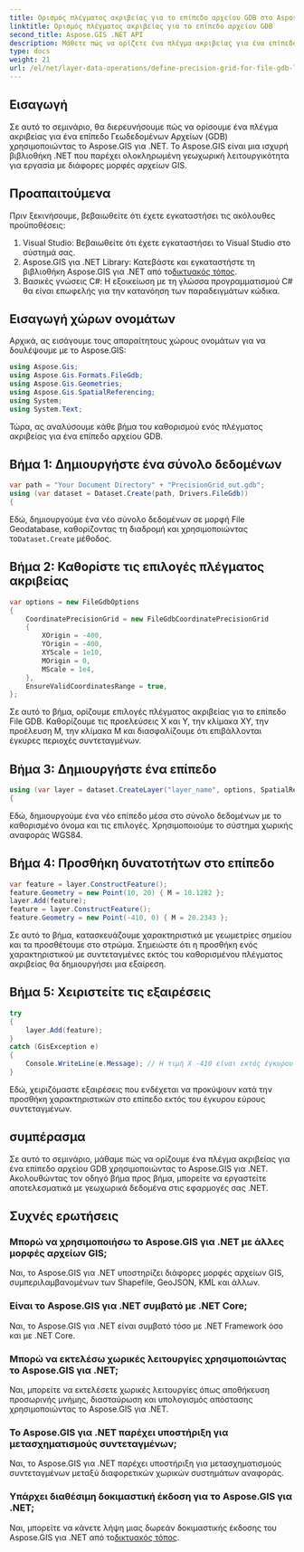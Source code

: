 ```yaml
---
title: Ορισμός πλέγματος ακριβείας για το επίπεδο αρχείου GDB στο Aspose.GIS
linktitle: Ορισμός πλέγματος ακριβείας για το επίπεδο αρχείου GDB
second_title: Aspose.GIS .NET API
description: Μάθετε πώς να ορίζετε ένα πλέγμα ακριβείας για ένα επίπεδο αρχείου GDB χρησιμοποιώντας το Aspose.GIS για .NET. Ακολουθήστε το βήμα προς βήμα σεμινάριο μας.
type: docs
weight: 21
url: /el/net/layer-data-operations/define-precision-grid-for-file-gdb-layer/
---
```

## Εισαγωγή
Σε αυτό το σεμινάριο, θα διερευνήσουμε πώς να ορίσουμε ένα πλέγμα ακριβείας για ένα επίπεδο Γεωδεδομένων Αρχείων (GDB) χρησιμοποιώντας το Aspose.GIS για .NET. Το Aspose.GIS είναι μια ισχυρή βιβλιοθήκη .NET που παρέχει ολοκληρωμένη γεωχωρική λειτουργικότητα για εργασία με διάφορες μορφές αρχείων GIS.
## Προαπαιτούμενα
Πριν ξεκινήσουμε, βεβαιωθείτε ότι έχετε εγκαταστήσει τις ακόλουθες προϋποθέσεις:
1. Visual Studio: Βεβαιωθείτε ότι έχετε εγκαταστήσει το Visual Studio στο σύστημά σας.
2.  Aspose.GIS για .NET Library: Κατεβάστε και εγκαταστήστε τη βιβλιοθήκη Aspose.GIS για .NET από το[δικτυακός τόπος](https://releases.aspose.com/gis/net/).
3. Βασικές γνώσεις C#: Η εξοικείωση με τη γλώσσα προγραμματισμού C# θα είναι επωφελής για την κατανόηση των παραδειγμάτων κώδικα.
## Εισαγωγή χώρων ονομάτων
Αρχικά, ας εισάγουμε τους απαραίτητους χώρους ονομάτων για να δουλέψουμε με το Aspose.GIS:
```csharp
using Aspose.Gis;
using Aspose.Gis.Formats.FileGdb;
using Aspose.Gis.Geometries;
using Aspose.Gis.SpatialReferencing;
using System;
using System.Text;
```
Τώρα, ας αναλύσουμε κάθε βήμα του καθορισμού ενός πλέγματος ακριβείας για ένα επίπεδο αρχείου GDB.
## Βήμα 1: Δημιουργήστε ένα σύνολο δεδομένων
```csharp
var path = "Your Document Directory" + "PrecisionGrid_out.gdb";
using (var dataset = Dataset.Create(path, Drivers.FileGdb))
{
```
 Εδώ, δημιουργούμε ένα νέο σύνολο δεδομένων σε μορφή File Geodatabase, καθορίζοντας τη διαδρομή και χρησιμοποιώντας το`Dataset.Create` μέθοδος.
## Βήμα 2: Καθορίστε τις επιλογές πλέγματος ακριβείας
```csharp
var options = new FileGdbOptions
{
    CoordinatePrecisionGrid = new FileGdbCoordinatePrecisionGrid
    {
        XOrigin = -400,
        YOrigin = -400,
        XYScale = 1e10,
        MOrigin = 0,
        MScale = 1e4,
    },
    EnsureValidCoordinatesRange = true,
};
```
Σε αυτό το βήμα, ορίζουμε επιλογές πλέγματος ακριβείας για το επίπεδο File GDB. Καθορίζουμε τις προελεύσεις X και Y, την κλίμακα XY, την προέλευση M, την κλίμακα M και διασφαλίζουμε ότι επιβάλλονται έγκυρες περιοχές συντεταγμένων.
## Βήμα 3: Δημιουργήστε ένα επίπεδο
```csharp
using (var layer = dataset.CreateLayer("layer_name", options, SpatialReferenceSystem.Wgs84))
{
```
Εδώ, δημιουργούμε ένα νέο επίπεδο μέσα στο σύνολο δεδομένων με το καθορισμένο όνομα και τις επιλογές. Χρησιμοποιούμε το σύστημα χωρικής αναφοράς WGS84.
## Βήμα 4: Προσθήκη δυνατοτήτων στο επίπεδο
```csharp
var feature = layer.ConstructFeature();
feature.Geometry = new Point(10, 20) { M = 10.1282 };
layer.Add(feature);
feature = layer.ConstructFeature();
feature.Geometry = new Point(-410, 0) { M = 20.2343 };
```
Σε αυτό το βήμα, κατασκευάζουμε χαρακτηριστικά με γεωμετρίες σημείου και τα προσθέτουμε στο στρώμα. Σημειώστε ότι η προσθήκη ενός χαρακτηριστικού με συντεταγμένες εκτός του καθορισμένου πλέγματος ακριβείας θα δημιουργήσει μια εξαίρεση.
## Βήμα 5: Χειριστείτε τις εξαιρέσεις
```csharp
try
{
    layer.Add(feature);
}
catch (GisException e)
{
    Console.WriteLine(e.Message); // Η τιμή X -410 είναι εκτός έγκυρου εύρους.
}
```
Εδώ, χειριζόμαστε εξαιρέσεις που ενδέχεται να προκύψουν κατά την προσθήκη χαρακτηριστικών στο επίπεδο εκτός του έγκυρου εύρους συντεταγμένων.
## συμπέρασμα
Σε αυτό το σεμινάριο, μάθαμε πώς να ορίζουμε ένα πλέγμα ακριβείας για ένα επίπεδο αρχείου GDB χρησιμοποιώντας το Aspose.GIS για .NET. Ακολουθώντας τον οδηγό βήμα προς βήμα, μπορείτε να εργαστείτε αποτελεσματικά με γεωχωρικά δεδομένα στις εφαρμογές σας .NET.
## Συχνές ερωτήσεις
### Μπορώ να χρησιμοποιήσω το Aspose.GIS για .NET με άλλες μορφές αρχείων GIS;
Ναι, το Aspose.GIS για .NET υποστηρίζει διάφορες μορφές αρχείων GIS, συμπεριλαμβανομένων των Shapefile, GeoJSON, KML και άλλων.
### Είναι το Aspose.GIS για .NET συμβατό με .NET Core;
Ναι, το Aspose.GIS για .NET είναι συμβατό τόσο με .NET Framework όσο και με .NET Core.
### Μπορώ να εκτελέσω χωρικές λειτουργίες χρησιμοποιώντας το Aspose.GIS για .NET;
Ναι, μπορείτε να εκτελέσετε χωρικές λειτουργίες όπως αποθήκευση προσωρινής μνήμης, διασταύρωση και υπολογισμός απόστασης χρησιμοποιώντας το Aspose.GIS για .NET.
### Το Aspose.GIS για .NET παρέχει υποστήριξη για μετασχηματισμούς συντεταγμένων;
Ναι, το Aspose.GIS για .NET παρέχει υποστήριξη για μετασχηματισμούς συντεταγμένων μεταξύ διαφορετικών χωρικών συστημάτων αναφοράς.
### Υπάρχει διαθέσιμη δοκιμαστική έκδοση για το Aspose.GIS για .NET;
Ναι, μπορείτε να κάνετε λήψη μιας δωρεάν δοκιμαστικής έκδοσης του Aspose.GIS για .NET από το[δικτυακός τόπος](https://releases.aspose.com/gis/net/).